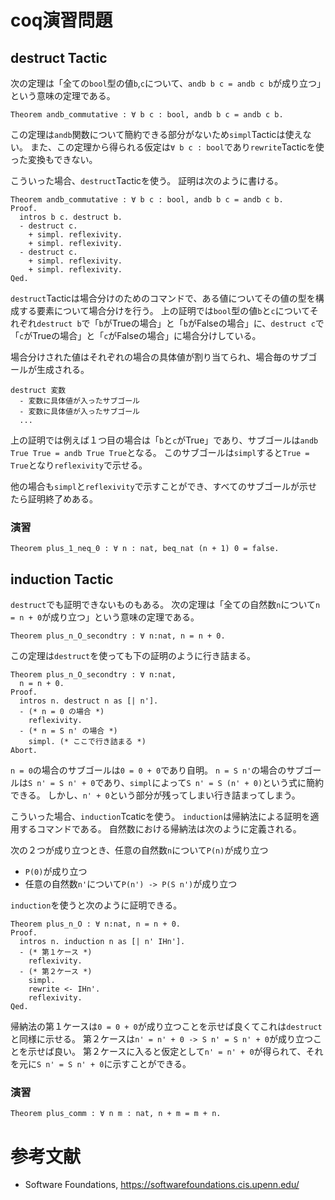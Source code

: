 # coq演習問題
## destruct Tactic
次の定理は「全ての`bool`型の値`b`,`c`について、`andb b c = andb c b`が成り立つ」という意味の定理である。
```
Theorem andb_commutative : ∀ b c : bool, andb b c = andb c b.
```
この定理は`andb`関数について簡約できる部分がないため`simpl`Tacticは使えない。
また、この定理から得られる仮定は`∀ b c : bool`であり`rewrite`Tacticを使った変換もできない。

こういった場合、`destruct`Tacticを使う。
証明は次のように書ける。
```
Theorem andb_commutative : ∀ b c : bool, andb b c = andb c b.
Proof.
  intros b c. destruct b.
  - destruct c.
    + simpl. reflexivity.
    + simpl. reflexivity.
  - destruct c.
    + simpl. reflexivity.
    + simpl. reflexivity.
Qed.
```

`destruct`Tacticは場合分けのためのコマンドで、ある値についてその値の型を構成する要素について場合分けを行う。
上の証明では`bool`型の値`b`と`c`についてそれぞれ`destruct b`で「`b`がTrueの場合」と「`b`がFalseの場合」に、`destruct c`で「`c`がTrueの場合」と「`c`がFalseの場合」に場合分けしている。

場合分けされた値はそれぞれの場合の具体値が割り当てられ、場合毎のサブゴールが生成される。
```
destruct 変数
  - 変数に具体値が入ったサブゴール
  - 変数に具体値が入ったサブゴール
  ...
```

上の証明では例えば１つ目の場合は「`b`と`c`がTrue」であり、サブゴールは`andb True True = andb True True`となる。
このサブゴールは`simpl`すると`True = True`となり`reflexivity`で示せる。

他の場合も`simpl`と`reflexivity`で示すことができ、すべてのサブゴールが示せたら証明終了めある。

### 演習
```
Theorem plus_1_neq_0 : ∀ n : nat, beq_nat (n + 1) 0 = false.
```

## induction Tactic
`destruct`でも証明できないものもある。
次の定理は「全ての自然数`n`について`n = n + 0`が成り立つ」という意味の定理である。
```
Theorem plus_n_O_secondtry : ∀ n:nat, n = n + 0.
```

この定理は`destruct`を使っても下の証明のように行き詰まる。
```
Theorem plus_n_O_secondtry : ∀ n:nat,
  n = n + 0.
Proof.
  intros n. destruct n as [| n'].
  - (* n = 0 の場合 *)
    reflexivity.
  - (* n = S n' の場合 *)
    simpl. (* ここで行き詰まる *)
Abort.
```
`n = 0`の場合のサブゴールは`0 = 0 + 0`であり自明。
`n = S n'`の場合のサブゴールは`S n' = S n' + 0`であり、`simpl`によって`S n' = S (n' + 0)`という式に簡約できる。
しかし、`n' + 0`という部分が残ってしまい行き詰まってしまう。

こういった場合、`induction`Tcaticを使う。
`induction`は帰納法による証明を適用するコマンドである。
自然数における帰納法は次のように定義される。

次の２つが成り立つとき、任意の自然数`n`について`P(n)`が成り立つ
- `P(0)`が成り立つ
- 任意の自然数`n'`について`P(n') -> P(S n')`が成り立つ

`induction`を使うと次のように証明できる。

```
Theorem plus_n_O : ∀ n:nat, n = n + 0.
Proof.
  intros n. induction n as [| n' IHn'].
  - (* 第１ケース *)
    reflexivity.
  - (* 第２ケース *)
    simpl.
    rewrite <- IHn'.
    reflexivity.
Qed.
```

帰納法の第１ケースは`0 = 0 + 0`が成り立つことを示せば良くてこれは`destruct`と同様に示せる。
第２ケースは`n' = n' + 0 -> S n' = S n' + 0`が成り立つことを示せば良い。
第２ケースに入ると仮定として`n' = n' + 0`が得られて、それを元に`S n' = S n' + 0`に示すことができる。

### 演習
```
Theorem plus_comm : ∀ n m : nat, n + m = m + n.
```

# 参考文献
- Software Foundations, https://softwarefoundations.cis.upenn.edu/

